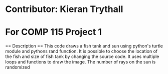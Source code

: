 # Contributor: Kieran Trythall
# For COMP 115 Project 1

== Description ==
 This code draws a fish tank and sun using python's turtle module and pythons rand function. It is possible to choose the location of the fish and size of fish tank by changing the source code.
 It uses multiple loops and functions to draw the image.
 The number of rays on the sun is randomized

